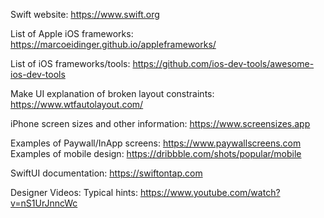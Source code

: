Swift website: https://www.swift.org

List of Apple iOS frameworks: https://marcoeidinger.github.io/appleframeworks/

List of iOS frameworks/tools: https://github.com/ios-dev-tools/awesome-ios-dev-tools

Make UI explanation of broken layout constraints: https://www.wtfautolayout.com/

iPhone screen sizes and other information: https://www.screensizes.app

Examples of Paywall/InApp screens: https://www.paywallscreens.com
Examples of mobile design: https://dribbble.com/shots/popular/mobile

SwiftUI documentation: https://swiftontap.com

Designer Videos:
Typical hints: https://www.youtube.com/watch?v=nS1UrJnncWc
